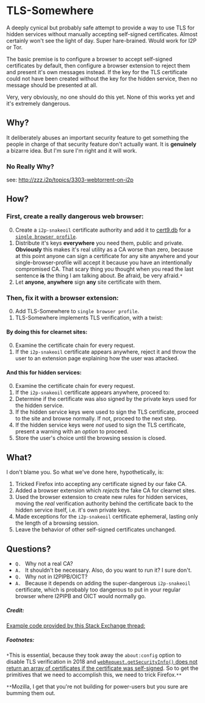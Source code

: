 # TLS-Somewhere
A deeply cynical but probably safe attempt to provide a way to use TLS for hidden services without manually accepting self-signed certificates.
Almost certainly won't see the light of day.
Super hare-brained.
Would work for I2P or Tor.

The basic premise is to configure a browser to accept self-signed certificates by default, then configure a browser extension to reject them and present it's own messages instead.
If the key for the TLS certificate could not have been created without the key for the hidden service, then no message should be presented at all.

Very, very obviously, no one should do this yet.
None of this works yet and it's extremely dangerous.

## Why?

It deliberately abuses an important security feature to get something the people in charge of that security feature don't actually want.
It is **genuinely** a bizarre idea.
But I'm sure I'm right and it will work.

### No Really Why?

see: http://zzz.i2p/topics/3303-webtorrent-on-i2p

## How?

### First, create a **really** dangerous web browser:

0. Create a `i2p-snakeoil` certificate authority and add it to [cert9.db](https://manpages.debian.org/testing/libnss3-tools/certutil.1.en.html) for a [`single browser profile`](https://github.com/eyedeekay/i2p.plugins.firefox).
1. Distribute it's keys **everywhere** you need them, public and private. **Obviously** this makes it's real utility as a CA worse than zero, because at this point anyone can sign a certificate for any site anywhere and your single-browser-profile will accept it because you have an intentionally compromised CA. That scary thing you thought when you read the last sentence **is** the thing I am talking about. Be afraid, be very afraid.`*`
2. Let **anyone**, **anywhere** sign **any** site certificate with them.

### Then, fix it with a browser extension:

0. Add TLS-Somewhere to `single browser profile`.
1. TLS-Somewhere implements TLS verification, with a twist:

#### By doing this for clearnet sites:

0. Examine the certificate chain for every request.
1. If the `i2p-snakeoil` certificate appears anywhere, reject it and throw the user to an extension page explaining how the user was attacked.

#### And this for hidden services:

0. Examine the certificate chain for every request.
1. If the `i2p-snakeoil` certificate appears anywhere, proceed to:
2. Determine if the certificate was also signed by the private keys used for the hidden service.
3. If the hidden service keys were used to sign the TLS certificate, proceed to the site and browse normally. If not, proceed to the next step.
4. If the hidden service keys were *not* used to sign the TLS certificate, present a warning with an *option* to proceed.
5. Store the user's choice until the browsing session is closed.

## What?

I don't blame you. So what we've done here, hypothetically, is:

1. Tricked Firefox into accepting any certificate signed by our fake CA.
2. Added a browser extension which *rejects* the fake CA for clearnet sites.
3. Used the browser extension to create new rules for hidden services, moving the *real* verification authority behind the certificate back to the hidden service itself, i.e. it's own private keys.
4. Made exceptions for the `i2p-snakeoil` certificate ephemeral, lasting only the length of a browsing session.
5. Leave the behavior of other self-signed certificates unchanged.

## Questions?

- `Q. ` Why not a real CA?
- `A. ` It shouldn't be necessary. Also, do you want to run it? I sure don't.
- `Q. ` Why not in I2PIPB/OICT?
- `A. ` Because it depends on adding the super-dangerous `i2p-snakeoil` certificate, which is probably too dangerous to put in your regular browser where I2PIPB and OICT would normally go.

##### Credit:

[Example code provided by this Stack Exchange thread:](https://stackoverflow.com/questions/2402121/within-a-web-browser-is-it-possible-for-javascript-to-obtain-information-about)

##### Footnotes:

`*`This is essential, because they took away the `about:config` option to disable TLS verification in 2018 and [`webRequest.getSecurityInfo()` does not return an array of certificates if the certificate was self-signed](https://developer.mozilla.org/en-US/docs/Mozilla/Add-ons/WebExtensions/API/webRequest/SecurityInfo). So to get the primitives that we need to accomplish this, we need to trick Firefox.`**`

`**`Mozilla, I get that you're not building for power-users but you sure are bumming them out.
